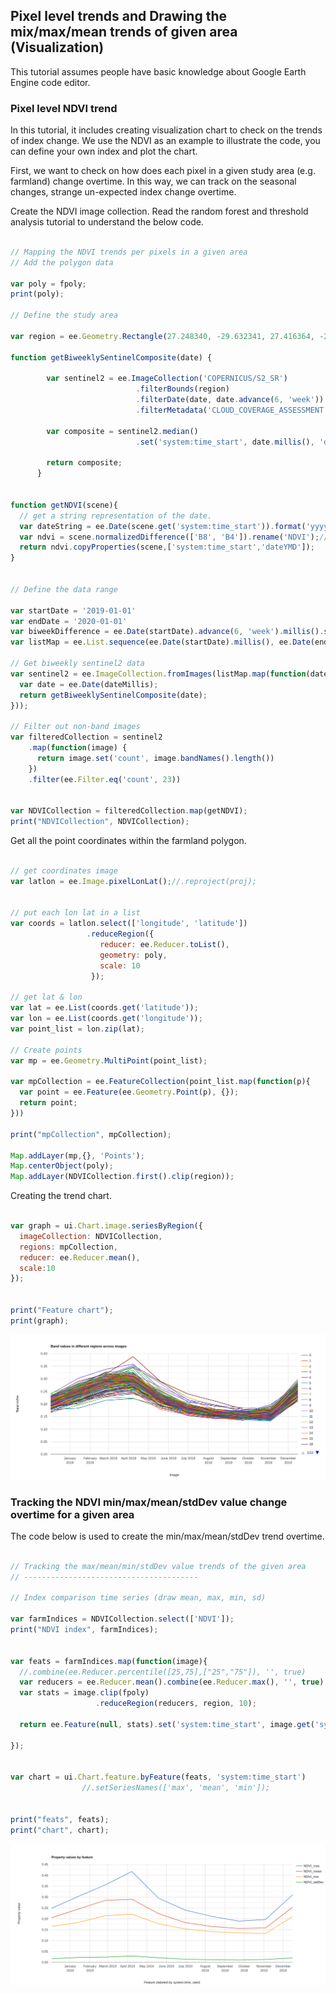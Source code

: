 ## Pixel level trends and Drawing the mix/max/mean trends of given area (Visualization)

This tutorial assumes people have basic knowledge about Google Earth Engine code editor.

### Pixel level NDVI trend

In this tutorial, it includes creating visualization chart to check on the trends of index change. We use the NDVI as an example to illustrate the code, you can define your own index and plot the chart.

First, we want to check on how does each pixel in a given study area (e.g. farmland) change overtime. In this way, we can track on the seasonal changes, strange un-expected index change overtime. 

Create the NDVI image collection. Read the random forest and threshold analysis tutorial to understand the below code.

```javascript

// Mapping the NDVI trends per pixels in a given area
// Add the polygon data

var poly = fpoly;
print(poly);

// Define the study area

var region = ee.Geometry.Rectangle(27.248340, -29.632341, 27.416364, -29.750510);

function getBiweeklySentinelComposite(date) {
        
        var sentinel2 = ee.ImageCollection('COPERNICUS/S2_SR')
                            .filterBounds(region)
                            .filterDate(date, date.advance(6, 'week'))
                            .filterMetadata('CLOUD_COVERAGE_ASSESSMENT', 'not_greater_than', 1);
        
        var composite = sentinel2.median()
                            .set('system:time_start', date.millis(), 'dateYMD', date.format('YYYY-MM-dd'), 'numbImages', sentinel2.size());
        
        return composite;
      }


function getNDVI(scene){
  // get a string representation of the date.
  var dateString = ee.Date(scene.get('system:time_start')).format('yyyy-MM-dd');
  var ndvi = scene.normalizedDifference(['B8', 'B4']).rename('NDVI');//.rename(dateString);
  return ndvi.copyProperties(scene,['system:time_start','dateYMD']);
}


// Define the data range

var startDate = '2019-01-01'
var endDate = '2020-01-01'
var biweekDifference = ee.Date(startDate).advance(6, 'week').millis().subtract(ee.Date(startDate).millis());
var listMap = ee.List.sequence(ee.Date(startDate).millis(), ee.Date(endDate).millis(), biweekDifference);

// Get biweekly sentinel2 data
var sentinel2 = ee.ImageCollection.fromImages(listMap.map(function(dateMillis){
  var date = ee.Date(dateMillis);
  return getBiweeklySentinelComposite(date);
}));

// Filter out non-band images
var filteredCollection = sentinel2
    .map(function(image) {
      return image.set('count', image.bandNames().length())
    })
    .filter(ee.Filter.eq('count', 23))


var NDVICollection = filteredCollection.map(getNDVI);
print("NDVICollection", NDVICollection);
```


Get all the point coordinates within the farmland polygon.

```javascript

// get coordinates image
var latlon = ee.Image.pixelLonLat();//.reproject(proj);


// put each lon lat in a list
var coords = latlon.select(['longitude', 'latitude'])
                 .reduceRegion({
                    reducer: ee.Reducer.toList(),
                    geometry: poly,
                    scale: 10
                  });

// get lat & lon
var lat = ee.List(coords.get('latitude'));
var lon = ee.List(coords.get('longitude'));
var point_list = lon.zip(lat);

// Create points
var mp = ee.Geometry.MultiPoint(point_list);

var mpCollection = ee.FeatureCollection(point_list.map(function(p){
  var point = ee.Feature(ee.Geometry.Point(p), {});
  return point;
}))

print("mpCollection", mpCollection);

Map.addLayer(mp,{}, 'Points');
Map.centerObject(poly);
Map.addLayer(NDVICollection.first().clip(region));
```

Creating the trend chart.

```javascript

var graph = ui.Chart.image.seriesByRegion({
  imageCollection: NDVICollection, 
  regions: mpCollection,
  reducer: ee.Reducer.mean(),
  scale:10
});


print("Feature chart");
print(graph);
```

![The visualization of index trends](../images/pixel_trend.png)


### Tracking the NDVI min/max/mean/stdDev value change overtime for a given area

The code below is used to create the min/max/mean/stdDev trend overtime.

```javascript

// Tracking the max/mean/min/stdDev value trends of the given area
// ---------------------------------------

// Index comparison time series (draw mean, max, min, sd)

var farmIndices = NDVICollection.select(['NDVI']);
print("NDVI index", farmIndices);


var feats = farmIndices.map(function(image){
  //.combine(ee.Reducer.percentile([25,75],["25","75"]), '', true)
  var reducers = ee.Reducer.mean().combine(ee.Reducer.max(), '', true).combine(ee.Reducer.min(), '', true).combine(ee.Reducer.stdDev(),'',true);
  var stats = image.clip(fpoly)
                   .reduceRegion(reducers, region, 10);
  
  return ee.Feature(null, stats).set('system:time_start', image.get('system:time_start'));

});


var chart = ui.Chart.feature.byFeature(feats, 'system:time_start')
                //.setSeriesNames(['max', 'mean', 'min']);


print("feats", feats);
print("chart", chart);

```

![Index statistics trend](../images/index_sta.png)



<!-- 

<center>
![](images/polygon-tool.png)
</center>

Now click on the gear icon next to this new layer and fill in the details as highlighter in the image below. This layer will be for the first class: forest unchanged between 2001 and 2011. You need to give it a name ("forest"), set the type as "Feature" rather than Geometry, and add a new "class"" attribute (this will be class 0).

<center>
![](images/define-feature.png)
</center>

Now use all three layers of satellite imagery to identify regions that remain forest throughout the study period and create some polygons delineating these areas. Keep your polygons small and remember to capture the diversity within this class. Once you're done with this class, move on to the to the other classes, making sure to create a new layer for each and fill out the correct information in the layer properties. Call your layers: forest, forestLoss, nonforest, and forestGain.

Once you're done, scroll up to the top of the code editor and you'll see a new section where these polygon layers are imported. Be sure to save your code at this point so you don't loose these polygons!

<center>
![](images/polygon-tool.png)
</center>

## Extract cell values

Finally, we need to combine these four training layers into one and extract the imagery cell values from within the polygons. This will produce a single table that associates pixels of each class with the spectral band values in those pixels. It's likely that when you selected polygons, some classes, such as unchanged forest, were easy to find examples of and therefore the training polygons for these classes cover a much larger area. Ideally we'd like the same number of training cells for each class. Furthermore, Earth Engine imposes usage limits and, if the training polygons contain too many cells, these limits will be exceeded and an error will be returned. To address this, we'll subsample within the polygons. Add the following code to the end of the script you already have.

```javascript
// subsample training polygons with random points
// this ensures all classes have same sample size
// also EE can't handle too many cells at once
var trainingLayers = [forest, forestLoss, nonforest, forestGain];
var n = 500;
// loop over training layers
for (var i = 0; i < trainingLayers.length; i++) { 
  // sample points within training polygons
  var pts = ee.FeatureCollection
    .randomPoints(trainingLayers[i].geometry(), n);
  // add class
  var thisClass = trainingLayers[i].get('class');
  pts = pts.map(function(f) {
    return f.set({class: thisClass});
  });
  // extract raster cell values
  var training = combined.sampleRegions(pts, ['class'], 30);
  // combine trainging regions together
  if (i === 0) {
    var trainingData = training;
  } else {
    trainingData = trainingData.merge(training);
  }
}
```

## Random forests

We now have our imagery and our training data and it's time to run the random forests classification. Add the following code to your script to fit a random forests model and plot the resulting forest change map.

```javascript
//// classify with random forests
// use bands 1-5 from each time period
var bands = ['B1_2001', 'B1_2011', 'B2_2001', 'B2_2011', 'B3_2001', 'B3_2011',
             'B4_2001', 'B4_2011', 'B5_2001', 'B5_2011'];
// fit a random forests model
var classifier = ee.Classifier.randomForest(30)
  .train(trainingData, 'class', bands);
// produce the forest change map
var classified = combined.classify(classifier);
var p = ['00ff00', 'ff0000', '000000', '0000ff'];
// display
Map.addLayer(classified, {palette: p, min: 0, max: 3}, 'classification');
```

Below is an example forest change map, yours may be slightly different since you likely chose different training areas. In this map forest is green, non-forest is black, forest loss is red, and forest gain is blue.

<center>
![](images/change-map.png)
</center>

### Accuracy assessement

Before we make use of the map we just created it's important to know just how accurate it is. For example, if the classified map shows that forest loss occurred in a given area, how confident can we be that that area actually experienced forest loss?

A **confusion matrix** is the standard method for assessing the performance of a classification algorithm. It takes cases of known class (e.g. the training data or an independent validation data set) and compares them to their predicted class. The rows of the matrix are instances of the actual class, while the columns are instances of the predicted class. The diagonal of the matrix gives the number of correct classifications, while the off-diagonals give the number of incorrect classifications. For example, if we only had two classes, the matrix might look like:

$$
\begin{bmatrix}
10 & 2\\ 
3 & 5
\end{bmatrix}
$$

In this example, 10 out 12 cases of class 1 were correctly classified, while 5 out of 8 cases of class 2 were correctly classified Looking at the off-diagonal components, in 2 cases class 1 was incorrectly assigned to class 2, and in 3 cases class 2 was incorrectly assigned to class 1. The overall accuracy is the total number of correct classifications as a proportion of the total number of cases, which in this case is $15 / 20 = 75\%$.

To calculate the confusion matrix and overall accuracy for our forest change map add the following code to the end of your script:

```javascript
// accuracy assessement
var confMat = classifier.confusionMatrix();
print('Confusion matrix: ', confMat);
print('Overall accuracy: ', confMat.accuracy());
```

You should now see the confusion matrix and overall accuracy to the console:

<center>
![](images/accuracy.png)
</center>

In this case, our accuracy was quite good across all the classes, however, note that we used the training data to perform our validation. In practice it's best to collect an independent validation data set, or partition the training data set into training and validation subsets, in order to avoid bias in the accuracy assessment. This is possible in Earth Engine, however it is out of the scope of this tutorial.

## Conclusion

In this tutorial we used supervised classification to build a forest change map for a single Landsat scene in Brazil. However, this only scratches the surface of what's possible with Earth Engine. We could have extended our analysis to include a much larger region or to study land change in a different geographic location or biome. And, the applications aren't limited to land-cover change in the context of conservation, Earth Engine is broadly applicable to any task requiring analysis of spatiotemporal trends on the Earth's surface.

The [full script](https://code.earthengine.google.com/b2032d825436fe7e8018c3b64610cd89) for this tutorial is online. To learn more about Earth Engine complete the [Introduction to Earth Engine tutorial](https://developers.google.com/earth-engine/tutorials) if you haven't already. Then consult the [Earth Engine Guides](https://developers.google.com/earth-engine/), which provides excellent tutorials on all the major funcationality of Earth Engine. Finally, if at any point you get stuck, try reaching out to the [Earth Engine Google Group](https://groups.google.com/forum/#!forum/google-earth-engine-developers) for help.


 -->
 
